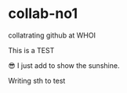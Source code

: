 # collab-no1
collatrating github at WHOI

This is a TEST

:sunglasses: I just add to show the sunshine.

Writing sth to test

